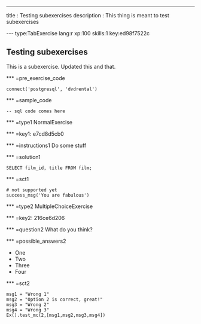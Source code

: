---
title       : Testing subexercises
description : This thing is meant to test subexercises

--- type:TabExercise lang:r xp:100 skills:1 key:ed98f7522c
## Testing subexercises

This is a subexercise. Updated this and that.

*** =pre_exercise_code
```{python}
connect('postgresql', 'dvdrental')
```

*** =sample_code
```{sql}
-- sql code comes here
```

*** =type1
NormalExercise

*** =key1: e7cd8d5cb0

*** =instructions1
Do some stuff

*** =solution1
```{sql}
SELECT film_id, title FROM film;
```

*** =sct1
```{python}
# not supported yet
success_msg('You are fabulous')
```

*** =type2
MultipleChoiceExercise

*** =key2: 216ce6d206

*** =question2
What do you think?

*** =possible_answers2
- One
- Two
- Three
- Four

*** =sct2
```{python}
msg1 = "Wrong 1"
msg2 = "Option 2 is correct, great!"
msg3 = "Wrong 2"
msg4 = "Wrong 3"
Ex().test_mc(2,[msg1,msg2,msg3,msg4])
```
